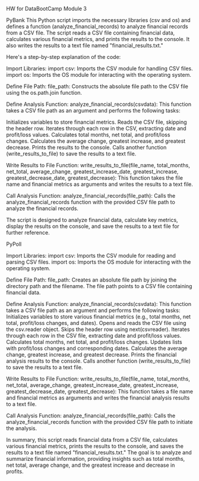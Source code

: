 HW for DataBootCamp Module 3

PyBank
This Python script imports the necessary libraries (csv and os) and defines a function (analyze_financial_records) to analyze financial records from a CSV file. The script reads a CSV file containing financial data, calculates various financial metrics, and prints the results to the console. It also writes the results to a text file named "financial_results.txt."

Here's a step-by-step explanation of the code:

Import Libraries:
    import csv: Imports the CSV module for handling CSV files.
    import os: Imports the OS module for interacting with the operating system.

Define File Path:
    file_path: Constructs the absolute file path to the CSV file using the os.path.join function.

Define Analysis Function:
    analyze_financial_records(csvdata): This function takes a CSV file path as an argument and performs the following tasks:

Initializes variables to store financial metrics.
    Reads the CSV file, skipping the header row.
    Iterates through each row in the CSV, extracting date and profit/loss values.
    Calculates total months, net total, and profit/loss changes.
    Calculates the average change, greatest increase, and greatest decrease.
    Prints the results to the console.
    Calls another function (write_results_to_file) to save the results to a text file.

Write Results to File Function:
    write_results_to_file(file_name, total_months, net_total, average_change, greatest_increase_date, greatest_increase, greatest_decrease_date, greatest_decrease): This function takes the file name and financial metrics as arguments and writes the results to a text file.

Call Analysis Function:
    analyze_financial_records(file_path): Calls the analyze_financial_records function with the provided CSV file path to analyze the financial records.

The script is designed to analyze financial data, calculate key metrics, display the results on the console, and save the results to a text file for further reference.


PyPoll

Import Libraries:
    import csv: Imports the CSV module for reading and parsing CSV files.
    import os: Imports the OS module for interacting with the operating system.

Define File Path:
file_path: Creates an absolute file path by joining the directory path and the filename. The file path points to a CSV file containing financial data.

Define Analysis Function:
    analyze_financial_records(csvdata): This function takes a CSV file path as an argument and performs the following tasks:
    Initializes variables to store various financial metrics (e.g., total months, net total, profit/loss changes, and dates).
    Opens and reads the CSV file using the csv.reader object.
    Skips the header row using next(csvreader).
    Iterates through each row in the CSV file, extracting date and profit/loss values.
    Calculates total months, net total, and profit/loss changes.
    Updates lists with profit/loss changes and corresponding dates.
    Calculates the average change, greatest increase, and greatest decrease.
    Prints the financial analysis results to the console.
    Calls another function (write_results_to_file) to save the results to a text file.

Write Results to File Function:
    write_results_to_file(file_name, total_months, net_total, average_change, greatest_increase_date, greatest_increase, greatest_decrease_date, greatest_decrease): This function takes a file name and financial metrics as arguments and writes the financial analysis results to a text file.

Call Analysis Function:
    analyze_financial_records(file_path): Calls the analyze_financial_records function with the provided CSV file path to initiate the analysis.

In summary, this script reads financial data from a CSV file, calculates various financial metrics, prints the results to the console, and saves the results to a text file named "financial_results.txt." The goal is to analyze and summarize financial information, providing insights such as total months, net total, average change, and the greatest increase and decrease in profits.